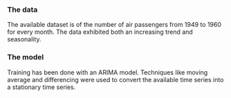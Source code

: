

### The data
The available dataset is of the number of air passengers from 1949 to 1960 for every month.
The data exhibited both an increasing trend and seasonality.

### The model
Training has been done with an ARIMA model. Techniques like moving average and differencing were used to convert the available time series into a stationary time series.
